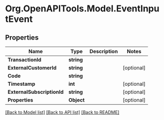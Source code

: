 # Org.OpenAPITools.Model.EventInputEvent

## Properties

Name | Type | Description | Notes
------------ | ------------- | ------------- | -------------
**TransactionId** | **string** |  | 
**ExternalCustomerId** | **string** |  | [optional] 
**Code** | **string** |  | 
**Timestamp** | **int** |  | [optional] 
**ExternalSubscriptionId** | **string** |  | [optional] 
**Properties** | **Object** |  | [optional] 

[[Back to Model list]](../README.md#documentation-for-models) [[Back to API list]](../README.md#documentation-for-api-endpoints) [[Back to README]](../README.md)


